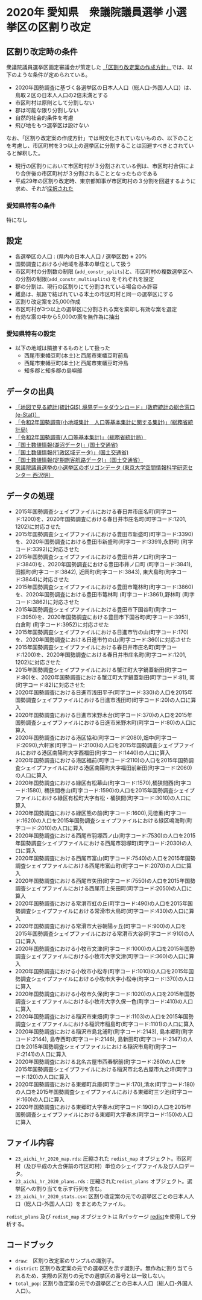 # 2020年 愛知県　衆議院議員選挙 小選挙区の区割り改定

## 区割り改定時の条件
衆議院議員選挙区画定審議会が策定した [「区割り改定案の作成方針」](https://www.soumu.go.jp/main_content/000794997.pdf)では、以下のような条件が定められている。

* 2020年国勢調査に基づく各選挙区の日本人人口（総人口-外国人人口）は、鳥取２区の日本人人口の2倍未満とする
* 市区町村は原則として分割しない
* 郡は可能な限り分割しない
* 自然的社会的条件を考慮
* 飛び地をもつ選挙区は設けない

なお、「区割り改定案の作成方針」では明文化されていないものの、以下のことを考慮し、市区町村を3つ以上の選挙区に分割することは回避すべきとされていると解釈した。

* 現行の区割りにおいて市区町村が３分割されている例は、市区町村合併により合併後の市区町村が３分割されることとなったものである
* 平成29年の区割り改定時、東京都知事が市区町村の３分割を回避するように求め、それが[採択された](https://www.soumu.go.jp/main_content/000761504.pdf)


### 愛知県特有の条件 
特になし

## 設定
* 各選挙区の人口 : (県内の日本人人口 / 選挙区数) ± 20%
* 国勢調査における小地域を基本の単位として扱う
* 市区町村の分割数の制限 (`add_constr_splits`)と、市区町村の複数選挙区への分割の制限(`add_constr_multisplits`) をそれぞれを設定
* 郡の分割は、現行の区割りにて分割されている場合のみ許容
* 離島は、航路で結ばれている本土の市区町村と同一の選挙区にする
* 区割り改定案を25,000作成 
* 市区町村が3つ以上の選挙区に分割される案を棄却し有効な案を選定
* 有効な案の中から5,000の案を無作為に抽出 

### 愛知県特有の設定
* 以下の地域は隣接するものとして扱った
  * 西尾市東幡豆町(本土)と西尾市東幡豆町前島
  * 西尾市東幡豆町(本土)と西尾市東幡豆町沖島
  * 知多郡と知多郡の島嶼部

## データの出典
* [「地図で見る統計(統計GIS)  境界データダウンロード」(政府統計の総合窓口(e-Stat)）](https://www.e-stat.go.jp/gis/statmap-search?page=1&type=2&aggregateUnitForBoundary=A&toukeiCode=00200521)
* [「令和2年国勢調査(小地域集計　人口等基本集計に関する集計)」(総務省統計局)](https://www.e-stat.go.jp/stat-search/files?page=1&toukei=00200521&tstat=000001136464&cycle=0&tclass1=000001136472)
* [「令和2年国勢調査(人口等基本集計)」（総務省統計局）](https://www.e-stat.go.jp/stat-search/files?page=1&layout=datalist&toukei=00200521&tstat=000001136464&cycle=0&year=20200&month=24101210&tclass1=000001136466)
* [「国土数値情報(湖沼データ)」(国土交通省)](https://nlftp.mlit.go.jp/ksj/gml/datalist/KsjTmplt-W09-v2_2.html)
* [「国土数値情報(行政区域データ)」(国土交通省)](https://nlftp.mlit.go.jp/ksj/gml/datalist/KsjTmplt-N03-v2_3.html)
* [「国土数値情報(定期旅客航路データ)」（国土交通省）](https://nlftp.mlit.go.jp/ksj/gml/datalist/KsjTmplt-N09.html)
* [衆議院議員選挙の小選挙区のポリゴンデータ (東京大学空間情報科学研究センター 西沢明）](https://home.csis.u-tokyo.ac.jp/~nishizawa/senkyoku/)

## データの処理
* 2015年国勢調査シェイプファイルにおける春日井市庄名町(町字コード:1200)を、2020年国勢調査における春日井市庄名町(町字コード:1201, 1202)に対応させた
* 2015年国勢調査シェイプファイルにおける豊田市新盛町(町字コード:3390)を、2020年国勢調査における豊田市新盛町(町字コード:3391),永野町 (町字コード:3392)に対応させた
* 2015年国勢調査シェイプファイルにおける豊田市井ノ口町(町字コード:3840)を、2020年国勢調査における豊田市井ノ口町 (町字コード:3841), 田振町(町字コード:3842), 近岡町(町字コード:3843), 東大島町(町字コード:3844)に対応させた
* 2015年国勢調査シェイプファイルにおける豊田市篭林町(町字コード:3860)を、2020年国勢調査における豊田市篭林町 (町字コード:3861),野林町 (町字コード:3862)に対応させた
* 2015年国勢調査シェイプファイルにおける豊田市下国谷町(町字コード:3950)を、2020年国勢調査における豊田市下国谷町(町字コード:3951), 白倉町 (町字コード:3952)に対応させた
* 2015年国勢調査シェイプファイルにおける日進市竹の山(町字コード:170)を、2020年国勢調査における日進市竹の山(町字コード:360)に対応させた
* 2015年国勢調査シェイプファイルにおける春日井市庄名町(町字コード:1200)を、2020年国勢調査における春日井市庄名町(町字コード:1201, 1202)に対応させた
* 2015年国勢調査シェイプファイルにおける蟹江町大字鍋蓋新田(町字コード:80)を、2020年国勢調査における蟹江町大字鍋蓋新田(町字コード:81), 南(町字コード:82)に対応させた
* 2020年国勢調査における日進市浅田平子(町字コード:330)の人口を2015年国勢調査シェイプファイルにおける日進市浅田町(町字コード:20)の人口に算入
* 2020年国勢調査における日進市米野木台(町字コード:370)の人口を2015年国勢調査シェイプファイルにおける日進市米野木町(町字コード:80)の人口に算入
* 2020年国勢調査における港区協和(町字コード:2080),畑中(町字コード:2090),六軒家(町字コード:2100)の人口を2015年国勢調査シェイプファイルにおける港区南陽町大字西福田(町字コード:1440)の人口に算入
* 2020年国勢調査における港区福前(町字コード:2110)の人口を2015年国勢調査シェイプファイルにおける港区南陽町大字福田前新田(町字コード:2060)の人口に算入
* 2020年国勢調査における緑区有松幕山(町字コード:1570),桶狭間西(町字コード:1580), 桶狭間巻山(町字コード:1590)の人口を2015年国勢調査シェイプファイルにおける緑区有松町大字有松・桶狭間(町字コード:3010)の人口に算入
* 2020年国勢調査における緑区熊の前(町字コード:1600),元徳重(町字コード:1620)の人口を2015年国勢調査シェイプファイルにおける緑区鳴海町(町字コード:2010)の人口に算入
* 2020年国勢調査における西尾市羽塚西ノ山(町字コード:7530)の人口を2015年国勢調査シェイプファイルにおける西尾市羽塚町(町字コード:2030)の人口に算入
* 2020年国勢調査における西尾市富山(町字コード:7540)の人口を2015年国勢調査シェイプファイルにおける西尾市富山町(町字コード:2070)の人口に算入
* 2020年国勢調査における西尾市矢田(町字コード:7550)の人口を2015年国勢調査シェイプファイルにおける西尾市上矢田町(町字コード:2050)の人口に算入
* 2020年国勢調査における常滑市虹の丘(町字コード:490)の人口を2015年国勢調査シェイプファイルにおける常滑市大鳥町(町字コード:430)の人口に算入
* 2020年国勢調査における常滑市大谷朝陽ヶ丘(町字コード:900)の人口を2015年国勢調査シェイプファイルにおける常滑市大谷(町字コード:910)の人口に算入
* 2020年国勢調査における小牧市文津(町字コード:1000)の人口を2015年国勢調査シェイプファイルにおける小牧市大字文津(町字コード:360)の人口に算入
* 2020年国勢調査における小牧市小松寺(町字コード:1010)の人口を2015年国勢調査シェイプファイルにおける小牧市大字小松寺(町字コード:370)の人口に算入
* 2020年国勢調査における小牧市久保(町字コード:1020)の人口を2015年国勢調査シェイプファイルにおける小牧市大字久保一色(町字コード:410)の人口に算入
* 2020年国勢調査における稲沢市東畑(町字コード:1103)の人口を2015年国勢調査シェイプファイルにおける稲沢市稲島町(町字コード:1101)の人口に算入
* 2020年国勢調査における稲沢市島北浦町(町字コード:2143), 島本郷町(町字コード:2144), 島寺西町(町字コード:2146), 島新田町(町字コード:2147)の人口を2015年国勢調査シェイプファイルにおける稲沢市島町(町字コード:2141)の人口に算入
* 2020年国勢調査における北名古屋市西春駅前(町字コード:260)の人口を2015年国勢調査シェイプファイルにおける稲沢市北名古屋市九之坪(町字コード:120)の人口に算入
* 2020年国勢調査における東郷町兵庫(町字コード:170),清水(町字コード:180)の人口を2015年国勢調査シェイプファイルにおける東郷町三ツ池(町字コード:160)の人口に算入
* 2020年国勢調査における東郷町大字春木(町字コード:190)の人口を2015年国勢調査シェイプファイルにおける東郷町大字春木(町字コード:150)の人口に算入

## ファイル内容
* `23_aichi_hr_2020_map.rds`: 圧縮された `redist_map` オブジェクト。市区町村（及び平成の大合併前の市区町村）単位のシェイプファイル及び人口データ。
* `23_aichi_hr_2020_plans.rds` :  圧縮された`redist_plans` オブジェクト。選挙区への割り当てを示す行列を含む。
* `23_aichi_hr_2020_stats.csv`: 区割り改定案の元での選挙区ごとの日本人人口（総人口-外国人人口）をまとめたファイル。

`redist_plans` 及び `redist_map` オブジェクトは Rパッケージ [redist](https://alarm-redist.github.io/redist/)を使用して分析する。

## コードブック
* `draw`:　区割り改定案のサンプルの識別子。
* `district`: 区割り改定案の元での選挙区を示す識別子。無作為に割り当てられるため、実際の区割りの元での選挙区の番号とは一致しない。
* `total_pop`: 区割り改定案の元での選挙区ごとの日本人人口（総人口-外国人人口）。
